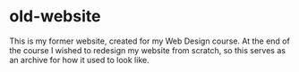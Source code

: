 # old-website
This is my former website, created for my Web Design course. At the end of the course I wished to redesign my website from scratch, so this serves as an archive for how it used to look like.
